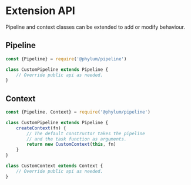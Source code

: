 # Extension API
Pipeline and context classes can be extended to add or modify behaviour.

## Pipeline
```js
const {Pipeline} = require('@phylum/pipeline')

class CustomPipeline extends Pipeline {
	// Override public api as needed.
}
```

## Context
```js
const {Pipeline, Context} = require('@phylum/pipeline')

class CustomPipeline extends Pipeline {
	createContext(fn) {
		// The default constructor takes the pipeline
		// and the task function as arguments.
		return new CustomContext(this, fn)
	}
}

class CustomContext extends Context {
	// Override public api as needed.
}
```
